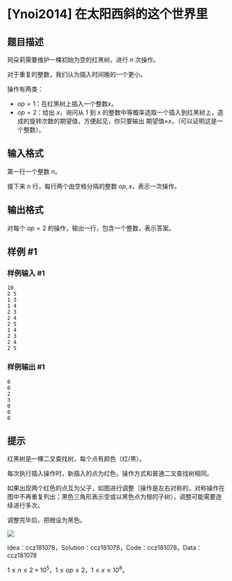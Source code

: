 # [Ynoi2014] 在太阳西斜的这个世界里

## 题目描述

珂朵莉需要维护一棵初始为空的红黑树，进行 $n$ 次操作。

对于重复的整数，我们认为插入时间晚的一个更小。

操作有两类：

* $op=1$：在红黑树上插入一个整数$x$。
* $op=2$：给出 $x$，询问从 $1$ 到 $x$ 的整数中等概率选取一个插入到红黑树上，造成的旋转次数的期望值，方便起见，你只要输出 期望值$\times x$，（可以证明这是一个整数）。

## 输入格式

第一行一个整数 $n$。

接下来 $n$ 行，每行两个由空格分隔的整数 $op,x$，表示一次操作。


## 输出格式

对每个 $op=2$ 的操作，输出一行，包含一个整数，表示答案。

## 样例 #1

### 样例输入 #1
```
10
2 5
1 3
1 4
2 3
2 4
2 5
1 4
2 3
2 4
2 5
```

### 样例输出 #1

```
0
0
2
3
0
0
0
```

## 提示

红黑树是一棵二叉查找树，每个点有颜色（红/黑）。

每次执行插入操作时，新插入的点为红色，操作方式和普通二叉查找树相同。

如果出现两个红色的点互为父子，如图进行调整（操作是左右对称的，对称操作在图中不再重复列出；黑色三角形表示空或以黑色点为根的子树），调整可能需要连续进行多次。

调整完毕后，把根设为黑色。

![](https://cdn.luogu.com.cn/upload/pic/45533.png)  

Idea：ccz181078，Solution：ccz181078，Code：ccz181078，Data：ccz181078

$1\leq n\leq 2\times 10^5$，$1\leq op\leq 2$，$1\leq x\leq 10^8$。

